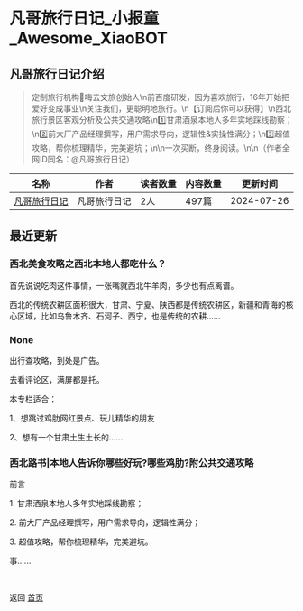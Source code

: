 # 凡哥旅行日记_小报童_Awesome_XiaoBOT

## 凡哥旅行日记介绍
> 定制旅行机构🌊嗨去文旅创始人\n前百度研发，因为喜欢旅行，16年开始把爱好变成事业\n关注我们，更聪明地旅行。\n【订阅后你可以获得】\n西北旅行景区客观分析及公共交通攻略\n1️⃣甘肃酒泉本地人多年实地踩线勘察；\n2️⃣前大厂产品经理撰写，用户需求导向，逻辑性&实操性满分；\n3️⃣超值攻略，帮你梳理精华，完美避坑；\n\n一次买断，终身阅读。\n\n（作者全网ID同名：@凡哥旅行日记）  
  


|名称|作者|读者数量|内容数量|更新时间|
|---|---|---|---|---|
|[凡哥旅行日记](https://xiaobot.net/p/fange?refer=0b133df9-27dc-423b-8101-639049001c13)|凡哥旅行日记|2人|497篇|2024-07-26|

## 最近更新
### 西北美食攻略之西北本地人都吃什么？

首先说说吃肉这件事情，一张嘴就西北牛羊肉，多少也有点离谱。

西北的传统农耕区面积很大，甘肃、宁夏、陕西都是传统农耕区，新疆和青海的核心区域，比如乌鲁木齐、石河子、西宁，也是传统的农耕......

### None

出行查攻略，到处是广告。

去看评论区，满屏都是托。

本专栏适合：

1、想跳过鸡肋网红景点、玩儿精华的朋友

2、想有一个甘肃土生土长的......

### 西北路书|本地人告诉你哪些好玩?哪些鸡肋?附公共交通攻略

前言

1\. 甘肃酒泉本地人多年实地踩线勘察；

2\. 前大厂产品经理撰写，用户需求导向，逻辑性满分；

3\. 超值攻略，帮你梳理精华，完美避坑。

​事......


<a href="https://github.com/Reno9527/awesome-xiaobot" style="color: white; text-decoration: none;">awesome-xiaobot</a>

返回 [首页](../README.md)
